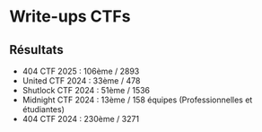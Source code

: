 # Write-ups CTFs

## Résultats 

- 404 CTF 2025 : 106ème / 2893
- United CTF 2024 : 33ème / 478
- Shutlock CTF 2024 : 51ème / 1536
- Midnight CTF 2024 : 13ème / 158 équipes (Professionnelles et étudiantes)
- 404 CTF 2024 : 230ème / 3271
